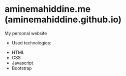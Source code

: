 # aminemahiddine.me (aminemahiddine.github.io)
My personal website 
* Used technologies:
- HTML
- CSS
- Javascript
- Bootstrap
